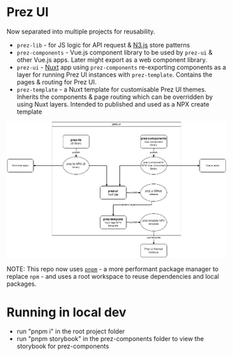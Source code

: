 # Prez UI
Now separated into multiple projects for reusability.

- `prez-lib` - for JS logic for API request & [N3.js](https://github.com/rdfjs/N3.js) store patterns
- `prez-components` - Vue.js component library to be used by `prez-ui` & other Vue.js apps. Later might export as a web component library.
- `prez-ui` - [Nuxt](https://nuxt.com/) app using `prez-components` re-exporting components as a layer for running Prez UI instances with `prez-template`. Contains the pages & routing for Prez UI.
- `prez-template` - a Nuxt template for customisable Prez UI themes. Inherits the components & page routing which can be overridden by using Nuxt layers. Intended to published and used as a NPX create template

![New design diagram](design.png)

NOTE: This repo now uses [`pnpm`](https://pnpm.io) - a more performant package manager to replace `npm` - and uses a root workspace to reuse dependencies and local packages.


# Running in local dev
- run "pnpm i" in the root project folder
- run "pnpm storybook" in the prez-components folder to view the storybook for prez-components



